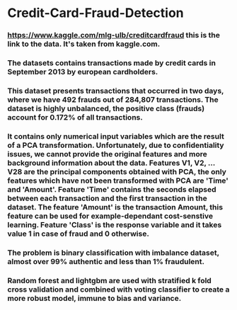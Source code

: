 # Credit-Card-Fraud-Detection
### https://www.kaggle.com/mlg-ulb/creditcardfraud this is the link to the data. It's taken from kaggle.com.
### The datasets contains transactions made by credit cards in September 2013 by european cardholders.
### This dataset presents transactions that occurred in two days, where we have 492 frauds out of 284,807 transactions. The dataset is highly unbalanced, the positive class (frauds) account for 0.172% of all transactions.
### It contains only numerical input variables which are the result of a PCA transformation. Unfortunately, due to confidentiality issues, we cannot provide the original features and more background information about the data. Features V1, V2, … V28 are the principal components obtained with PCA, the only features which have not been transformed with PCA are 'Time' and 'Amount'. Feature 'Time' contains the seconds elapsed between each transaction and the first transaction in the dataset. The feature 'Amount' is the transaction Amount, this feature can be used for example-dependant cost-senstive learning. Feature 'Class' is the response variable and it takes value 1 in case of fraud and 0 otherwise.
### The problem is binary classification with imbalance dataset, almost over 99% authentic and less than 1% fraudulent.
### Random forest and lightgbm are used with stratified k fold cross validation and combined with voting classifier to create a more robust model, immune to bias and variance.
